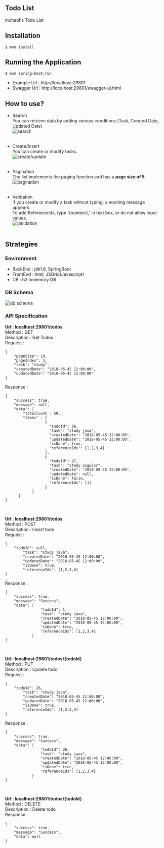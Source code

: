 ## Todo List
Incheol's Todo List

## Installation
```
$ mvn install
```

## Running the Application
```
$ mvn spring-boot:run
```

- Example Url : http://localhost:29801
- Swagger Url : http://localhost:29801/swagger-ui.html

## How to use?
- Search<br/>
You can retrieve data by adding various conditions.(Task, Created Date, Updated Date)<br/>
![search](http://pomelowholesale.net/css/images/incheol/search.png)<br/><br/>

- Create/Insert<br/>
You can create or modify tasks.<br/>
![create/update](http://pomelowholesale.net/css/images/incheol/create.png)<br/><br/>

- Pagination<br/>
The list implements the paging function and has a **page size of 5**.<br/>
![pagination](http://pomelowholesale.net/css/images/incheol/paging.png)<br/><br/>

- Validation <br/>
If you create or modify a task without typing, a warning message appears. <br/>
To add ReferenceIds, type '{number},' in text box, or do not allow input values.<br/>
![validation](http://pomelowholesale.net/css/images/incheol/validation.png)<br/><br/>

## Strategies

### Environment
- BackEnd : jdk1.8, SpringBoot
- FrontEnd : html, JSGrid(Javascript)
- DB : h2 inmemory DB

### DB Schema
![db schema](http://pomelowholesale.net/css/images/incheol/erd.png)


### API Specification

**Url : localhost:29801/todos <br />**
Method : GET <br />
Description : Get Todos <br />
Request : 
```
{
	"pageSize": 10,
	"pageIndex": 1,
	"task": "study",
	"createdDate": "2018-05-45 12:00:00",
	"updatedDate": "2018-05-45 12:00:00"
}
```
Response :
```
{
	"success": true,
	"message": null,
	"data": {
		"totalCount : 50,
		"items" : [
			      {
				    "todoId": 26,
				    "task": "study java",
				    "createdDate": "2018-05-45 12:00:00",
				    "updatedDate": "2018-05-45 12:00:00",
				    "isDone": true,
				    "referenceIds": [1,2,3,4]
			      },
			      {
				    "todoId": 27,
				    "task": "study angular",
				    "createdDate": "2018-05-45 12:00:00",
				    "updatedDate": null,
				    "isDone": false,
				    "referenceIds": [1]
			      }
		    ]
	  }
}
```
<br />

**Url : localhost:29801/todos <br />**
Method : POST <br />
Description : Insert todo <br />
Request : 
```
{
	"todoId": null,
        "task": "study java",
        "createdDate": "2018-05-45 12:00:00",
        "updatedDate": "2018-05-45 12:00:00",
        "isDone": true,
    	"referenceIds": [1,2,3,4]
}
```
Response :
```
{
	"success": true,
	"message": "Success",
	"data": {
                "todoId": 1,
                "task": "study java",
                "createdDate": "2018-05-45 12:00:00",
                "updatedDate": "2018-05-45 12:00:00",
                "isDone": true,
                "referenceIds": [1,2,3,4]
            }
}
```
<br />

**Url : localhost:29801/todos/{todoId} <br />**
Method : PUT <br />
Description : Update todo <br />
Request : 
```
{
	"todoId": 26,
        "task": "study java",
        "createdDate": "2018-05-45 12:00:00",
        "updatedDate": "2018-05-45 12:00:00",
        "isDone": true,
    	"referenceIds": [1,2,3,4]
}
```
Response :
```
{
	"success": true,
	"message": "Success",
	"data": {
                "todoId": 26,
                "task": "study java",
                "createdDate": "2018-05-45 12:00:00",
                "updatedDate": "2018-05-45 12:00:00",
                "isDone": true,
                "referenceIds": [1,2,3,4]
            }
}
```
<br />

**Url : localhost:29801/todos/{todoId} <br />**
Method : DELETE <br />
Description : Delete todo <br />
Response :
```
{
	"success": true,
	"message": "Success",
	"data": null
}
```
